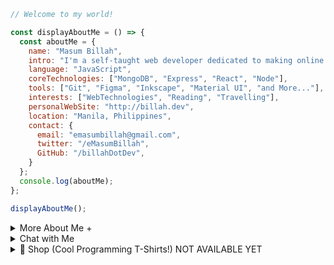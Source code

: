 
```javascript
// Welcome to my world!

const displayAboutMe = () => {
  const aboutMe = {
    name: "Masum Billah",
    intro: "I'm a self-taught web developer dedicated to making online dreams a reality.",
    language: "JavaScript",
    coreTechnologies: ["MongoDB", "Express", "React", "Node"],
    tools: ["Git", "Figma", "Inkscape", "Material UI", "and More..."],
    interests: ["WebTechnologies", "Reading", "Travelling"],
    personalWebSite: "http://billah.dev",
    location: "Manila, Philippines",
    contact: {
      email: "emasumbillah@gmail.com",
      twitter: "/eMasumBillah",
      GitHub: "/billahDotDev",
    }
  };
  console.log(aboutMe);
};

displayAboutMe();
```


<details> 
<summary>More About Me &#43;</summary>


```html
My Story:
I am passionate about JavaScript and web technologies. Before the pandemic, I was a struggling entrepreneur in the clothing industry.
'Cotton Logic' is a company where I hustled as a rainmaker. My business had its ups and downs, which were stressful, but I was learning
something new every day. During the pandemic, I decided to bring my passion into the business. Nowadays, two roles in my real-life game are:
'Web Development Service' and Rainmaking for 'Cotton Logic'. 

I Speak:
English, Bangla(Native), Taglish, Hindi, and of course JavaScript!

Certification:
I'm a Bangladesh University of Engineering and Technology (BUET) certified full-stack web developer
on a journey of modern web mastery at the University of Helsinki.
```
</details>



<details> 
<summary>Chat with Me</summary>
  
 ```html 
There are times when you need someone to listen or give some advice. Book a slot to chat - anything from personal to career, Web Development,
Graphic design, Business, and Mental Health.

The slots for May and June are fully booked. Availability for July will be announced in June on my Twitter account. Alternatively, you can Fill
out the (google form) to get notified.

```
</details>


<details> 
<summary>🛒 Shop (Cool Programming T-Shirts!) NOT AVAILABLE YET</summary>
(Under Construction...)

<br />
<br />
<br />
# Wellcome to Cotton Logic Online Store
<br />
<br />
<br />


![JavaScript T-Shirt](https://m.me.png)

Javascript Men's T-shirt (JST)
Price: $5.99

![Python Men's T-shirt](https://m.me_.png)

Python Men's T-shirt (PT)
Price: $5.99


![Java M'ens T-Shirt](https://m.me.png)

Java Men's T-shirt (JT)
Price: $5.99

🛒 How to Order

Ready to get your hands on these awesome products? Here's how:

 Send a WhatsApp/ telegram/ Viber message with the following information:
   - Product name and Code(s) or Screen short(s)
   - Quantity
   - Shipping address
4. 💸 We'll respond to confirm your order and provide payment instructions.

Or
visit our online ![store](google.com)





Happy shopping! 🎁
</details>

